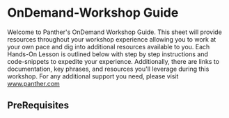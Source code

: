 # OnDemand-Workshop Guide

Welcome to Panther's OnDemand Workshop Guide. This sheet will provide resources throughout your workshop experience allowing you to work at your own pace and dig into additional resources available to you. Each Hands-On Lesson is outlined below with step by step instructions and code-snippets to expedite your experience. Additionally, there are links to documentation, key phrases, and resources you'll leverage during this workshop. For any additional support you need, please visit www.panther.com 

## PreRequisites 


